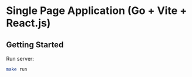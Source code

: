 # Single Page Application (Go + Vite + React.js)

## Getting Started

Run server:

```sh
make run
```
